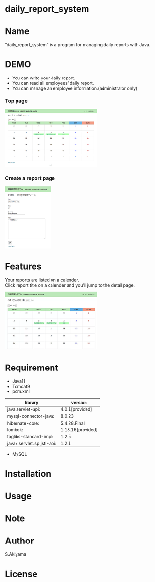 # daily_report_system
# Name
 
”daily_report_system" is a program for managing daily reports with Java.

# DEMO
* You can write your daily report.<br>
* You can read all employees' daily report.<br>
* You can manage an employee information.(administrator only) 

### Top page
<img src="Toppage.png" width="60%">

### Create a report page
<img src="Create.png" width="30%">


# Features
Your reports are listed on a calender. <br>
Click report title on a calender and you'll jump to the detail page.

<img src="ToppageToDetail.gif" width="60%">

# Requirement

* Java11
* Tomcat9
* pom.xml

|  library          |        version       |
|-----------------|---------------|
|java.servlet-api:|4.0.1[provided]|
|mysql-connector-java:|8.0.23|
|hibernate-core:|5.4.28.Final|
|lombok:|1.18.16[provided]|
|taglibs-standard-impl:|1.2.5|
|javax.servlet.jsp.jstl-api:|1.2.1|

* MySQL


# Installation

# Usage


# Note

# Author

S.Akiyama

# License
